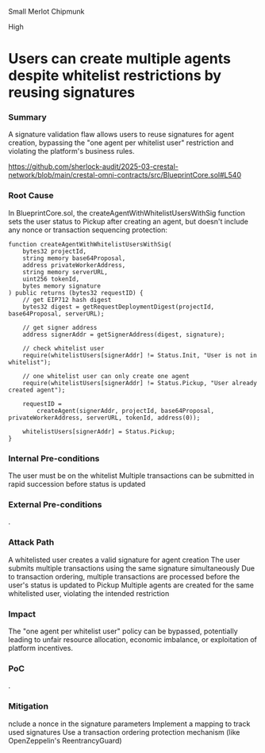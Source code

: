 Small Merlot Chipmunk

High

# Users can create multiple agents despite whitelist restrictions by reusing signatures

### Summary

A signature validation flaw allows users to reuse signatures for agent creation, bypassing the "one agent per whitelist user" restriction and violating the platform's business rules.

https://github.com/sherlock-audit/2025-03-crestal-network/blob/main/crestal-omni-contracts/src/BlueprintCore.sol#L540

### Root Cause

 In BlueprintCore.sol, the createAgentWithWhitelistUsersWithSig function sets the user status to Pickup after creating an agent, but doesn't include any nonce or transaction sequencing protection:

```solidity
function createAgentWithWhitelistUsersWithSig(
    bytes32 projectId,
    string memory base64Proposal,
    address privateWorkerAddress,
    string memory serverURL,
    uint256 tokenId,
    bytes memory signature
) public returns (bytes32 requestID) {
    // get EIP712 hash digest
    bytes32 digest = getRequestDeploymentDigest(projectId, base64Proposal, serverURL);

    // get signer address
    address signerAddr = getSignerAddress(digest, signature);

    // check whitelist user
    require(whitelistUsers[signerAddr] != Status.Init, "User is not in whitelist");

    // one whitelist user can only create one agent
    require(whitelistUsers[signerAddr] != Status.Pickup, "User already created agent");

    requestID =
        createAgent(signerAddr, projectId, base64Proposal, privateWorkerAddress, serverURL, tokenId, address(0));

    whitelistUsers[signerAddr] = Status.Pickup;
}
```


### Internal Pre-conditions

The user must be on the whitelist
Multiple transactions can be submitted in rapid succession before status is updated



### External Pre-conditions

.

### Attack Path

A whitelisted user creates a valid signature for agent creation
The user submits multiple transactions using the same signature simultaneously
Due to transaction ordering, multiple transactions are processed before the user's status is updated to Pickup
Multiple agents are created for the same whitelisted user, violating the intended restriction

### Impact

The "one agent per whitelist user" policy can be bypassed, potentially leading to unfair resource allocation, economic imbalance, or exploitation of platform incentives.

### PoC

.

### Mitigation

nclude a nonce in the signature parameters
Implement a mapping to track used signatures
Use a transaction ordering protection mechanism (like OpenZeppelin's ReentrancyGuard)